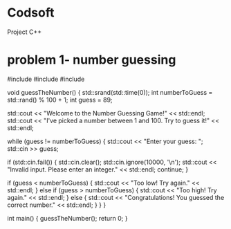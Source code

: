 # Codsoft
Project C++
# problem 1- number guessing

#include <iostream>
#include <cstdlib>
#include <ctime>

void guessTheNumber() {
    std::srand(std::time(0));
    int numberToGuess = std::rand() % 100 + 1;
    int guess = 89;
    
   std::cout << "Welcome to the Number Guessing Game!" << std::endl;
    std::cout << "I've picked a number between 1 and 100. Try to guess it!" << std::endl;
    
  while (guess != numberToGuess) {
        std::cout << "Enter your guess: ";
        std::cin >> guess;
        
   if (std::cin.fail()) {
            std::cin.clear();
            std::cin.ignore(10000, '\n');
            std::cout << "Invalid input. Please enter an integer." << std::endl;
            continue;
        }
        
  if (guess < numberToGuess) {
            std::cout << "Too low! Try again." << std::endl;
        } else if (guess > numberToGuess) {
            std::cout << "Too high! Try again." << std::endl;
        } else {
            std::cout << "Congratulations! You guessed the correct number." << std::endl;
        }
    }
}

int main() {
    guessTheNumber();
    return 0;
}
